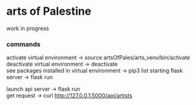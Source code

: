 # arts of Palestine

work in progress

### commands 

activate virtual environment -> source artsOfPales/arts_venv/bin/activate <br>
deactivate virtual environment -> deactivate <br>
see packages installed in virtual environment -> pip3 list
starting flask server -> flask run

launch api server -> flask run <br>
get request -> curl http://127.0.0.1:5000/api/artists

